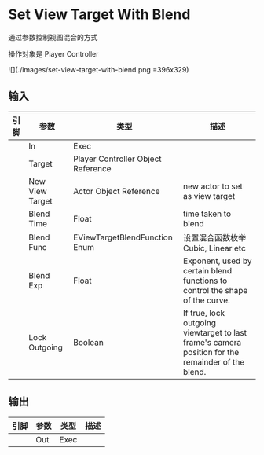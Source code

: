 # Set View Target With Blend

通过参数控制视图混合的方式

操作对象是 Player Controller

![](./images/set-view-target-with-blend.png =396x329)

## 输入
| 引脚 | 参数 | 类型 | 描述 |
| -- | -- | -- | -- |
| <IconExec /> | In | Exec |
| <IconPin color="#00a8f4" /> | Target | Player Controller Object Reference | 
| <IconPin color="#00a8f4" /> | New View Target | Actor Object Reference | new actor to set as view target |
| <IconPin color="#7ef48f" /> | Blend Time | Float | time taken to blend |
| <IconPin color="#006e65" /> | Blend Func | EViewTargetBlendFunction Enum | 设置混合函数枚举 Cubic, Linear etc |
| <IconPin color="#7ef48f" /> | Blend Exp | Float | Exponent, used by certain blend functions to control the shape of the curve. |
| <IconPin color="#af0e0e" /> | Lock Outgoing | Boolean | If true, lock outgoing viewtarget to last frame's camera position for the remainder of the blend. |


## 输出
| 引脚 | 参数 | 类型 | 描述 |
| -- | -- | -- | -- |
| <IconExec /> | Out | Exec |